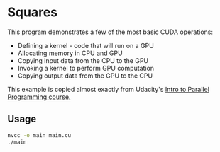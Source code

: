 # Squares

This program demonstrates a few of the most basic CUDA operations:

* Defining a kernel - code that will run on a GPU
* Allocating memory in CPU and GPU
* Copying input data from the CPU to the GPU
* Invoking a kernel to perform GPU computation
* Copying output data from the GPU to the CPU

This example is copied almost exactly from Udacity's
[Intro to Parallel Programming course.](https://eu.udacity.com/course/intro-to-parallel-programming--cs344)

## Usage

```bash
nvcc -o main main.cu
./main
```
